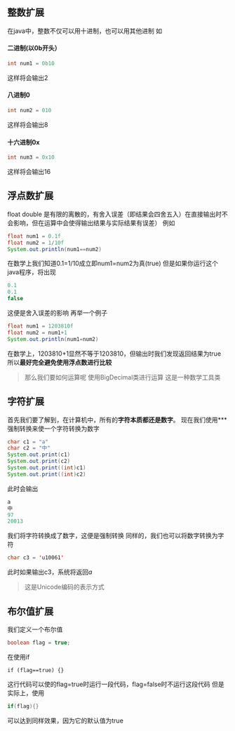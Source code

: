 ## 整数扩展
在java中，整数不仅可以用十进制，也可以用其他进制
如
#### 二进制(以0b开头）
```java
int num1 = 0b10
```
这样将会输出2
#### 八进制0
```java
int num2 = 010
```
这样将会输出8
#### 十六进制0x
```java
int num3 = 0x10
```
这样将会输出16

## 浮点数扩展
float double 是有限的离散的，有舍入误差（即结果会四舍五入）在直接输出时不会影响，但在运算中会使得输出结果与实际结果有误差）
例如
```java
float num1 = 0.1f
float num2 = 1/10f
System.out.println(num1==num2)
```
在数学上我们知道0.1=1/10成立即num1=num2为真(true)
但是如果你运行这个java程序，将出现
```java
0.1
0.1
false
```
这便是舍入误差的影响
再举一个例子
```java
float num1 = 1203810f
float num2 = num1+1
System.out.println(num1=num2)
```
在数学上，1203810+1显然不等于1203810，但输出时我们发现返回结果为true
所以**最好完全避免使用浮点数进行比较**

>那么我们要如何运算呢
>使用BigDecimal类进行运算 这是一种数学工具类

## 字符扩展
首先我们要了解到，在计算机中，所有的**字符本质都还是数字**。
现在我们使用***强制转换来使一个字符转换为数字
```java
char c1 = "a"
char c2 = "中"
System.out.print(c1)
System.out.print(c2)
System.out.print((int)c1)
System.out.print((int)c2)
```
此时会输出
```java
a
中
97
20013
```
我们将字符转换成了数字，这便是强制转换
同样的，我们也可以将数字转换为字符
```java
char c3 = 'u10061'
```
此时如果输出c3，系统将返回*a*
>这是Unicode编码的表示方式
## 布尔值扩展
我们定义一个布尔值
```java
boolean flag = true;
```
在使用if
```
if (flag==true) {}
```
这行代码可以使的flag=true时运行一段代码，flag=false时不运行这段代码
但是实际上，使用
```java
if(flag){}
```
可以达到同样效果，因为它的默认值为true
